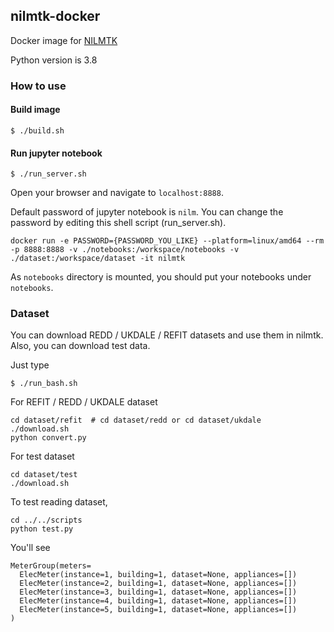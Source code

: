 ## nilmtk-docker

Docker image for [NILMTK](https://nilmtk.github.io/)

Python version is 3.8

### How to use

#### Build image

```
$ ./build.sh
```

#### Run jupyter notebook

```
$ ./run_server.sh
```

Open your browser and navigate to `localhost:8888`.

Default password of jupyter notebook is `nilm`.
You can change the password by editing this shell script (run_server.sh).

```
docker run -e PASSWORD={PASSWORD_YOU_LIKE} --platform=linux/amd64 --rm -p 8888:8888 -v ./notebooks:/workspace/notebooks -v ./dataset:/workspace/dataset -it nilmtk
```

As `notebooks` directory is mounted, you should put your notebooks under `notebooks`.

### Dataset

You can download REDD / UKDALE / REFIT datasets and use them in nilmtk.
Also, you can download test data.

Just type
```
$ ./run_bash.sh
```

For REFIT / REDD / UKDALE dataset
```
cd dataset/refit  # cd dataset/redd or cd dataset/ukdale
./download.sh
python convert.py
```

For test dataset
```
cd dataset/test
./download.sh
```

To test reading dataset,
```
cd ../../scripts
python test.py
```

You'll see
```
MeterGroup(meters=
  ElecMeter(instance=1, building=1, dataset=None, appliances=[])
  ElecMeter(instance=2, building=1, dataset=None, appliances=[])
  ElecMeter(instance=3, building=1, dataset=None, appliances=[])
  ElecMeter(instance=4, building=1, dataset=None, appliances=[])
  ElecMeter(instance=5, building=1, dataset=None, appliances=[])
)
```
